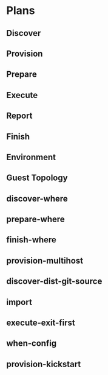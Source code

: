 # Plans

## Discover

## Provision

## Prepare

## Execute

## Report

## Finish

## Environment

## Guest Topology

## discover-where

## prepare-where

## finish-where

## provision-multihost

## discover-dist-git-source

## import

## execute-exit-first

## when-config

## provision-kickstart
